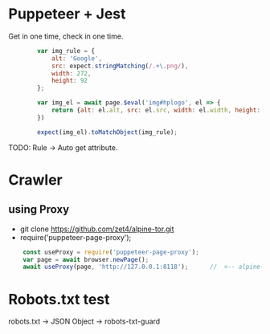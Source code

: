 #   Puppeteer + Jest

Get in one time, check in one time.

```javascript
        var img_rule = {
            alt: 'Google',
            src: expect.stringMatching(/.+\.png/),
            width: 272,
            height: 92
        };

        var img_el = await page.$eval('img#hplogo', el => {
            return {alt: el.alt, src: el.src, width: el.width, height: el.height}
        })

        expect(img_el).toMatchObject(img_rule);
```

TODO: Rule -> Auto get attribute.


#   Crawler
## using Proxy
- git clone https://github.com/zet4/alpine-tor.git
- require('puppeteer-page-proxy');
```javascript
    const useProxy = require('puppeteer-page-proxy');
    var page = await browser.newPage();
    await useProxy(page, 'http://127.0.0.1:8118');      //  <-- alpine-tor
```

#   Robots.txt test
robots.txt -> JSON Object -> robots-txt-guard